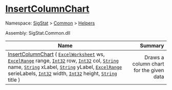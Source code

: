# [InsertColumnChart](./ExcelHelper-100664000.md)

Namespace: [SigStat]() > [Common](./../../README.md) > [Helpers](./../README.md)

Assembly: SigStat.Common.dll

| Name | Summary  |
| ------| -----------:|
| [InsertColumnChart](./ExcelHelper-100664000.md) ( [`ExcelWorksheet`](./ExcelHelper-100664000.md) ws, [`ExcelRange`](./ExcelHelper-100664000.md) range, [`Int32`](https://docs.microsoft.com/en-us/dotnet/api/System.Int32) row, [`Int32`](https://docs.microsoft.com/en-us/dotnet/api/System.Int32) col, [`String`](https://docs.microsoft.com/en-us/dotnet/api/System.String) name, [`String`](https://docs.microsoft.com/en-us/dotnet/api/System.String) xLabel, [`String`](https://docs.microsoft.com/en-us/dotnet/api/System.String) yLabel, [`ExcelRange`](./ExcelHelper-100664000.md) serieLabels, [`Int32`](https://docs.microsoft.com/en-us/dotnet/api/System.Int32) width, [`Int32`](https://docs.microsoft.com/en-us/dotnet/api/System.Int32) height, [`String`](https://docs.microsoft.com/en-us/dotnet/api/System.String) title ) | Draws a column chart for the given data
